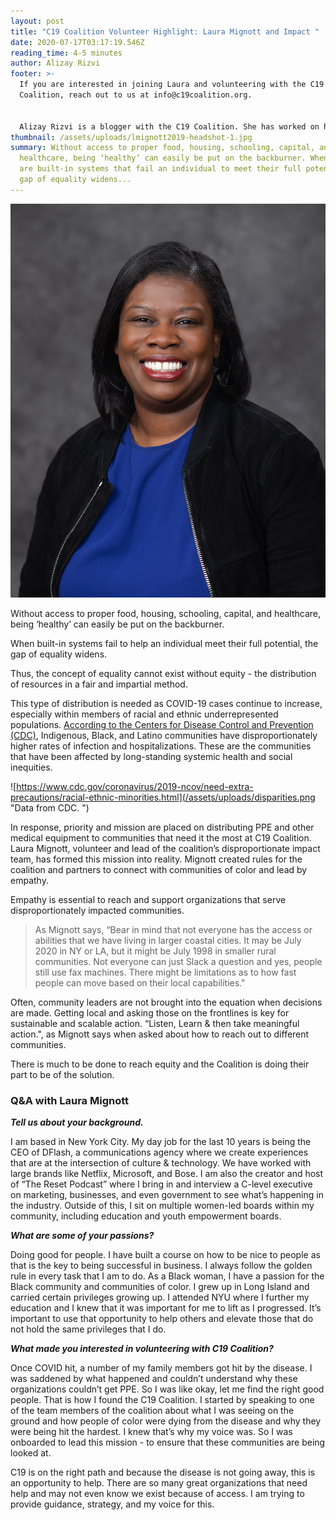 ```yaml
---
layout: post
title: "C19 Coalition Volunteer Highlight: Laura Mignott and Impact "
date: 2020-07-17T03:17:19.546Z
reading_time: 4-5 minutes
author: Alizay Rizvi
footer: >-
  If you are interested in joining Laura and volunteering with the C19
  Coalition, reach out to us at info@c19coalition.org.


  Alizay Rizvi is a blogger with the C19 Coalition. She has worked on health equity programs, including at the American Heart Association, to increase diversity in the health and social justice sector and aid in finding solutions to lessen health disparities and inequities in the United States. As a young professional, she is passionate about educating and empowering her generation to become agents of change. You can find her on [LinkedIn](https://www.linkedin.com/in/alizayrizvi/).
thumbnail: /assets/uploads/lmignott2019-headshot-1.jpg
summary: Without access to proper food, housing, schooling, capital, and
  healthcare, being ‘healthy’ can easily be put on the backburner. When there
  are built-in systems that fail an individual to meet their full potential, the
  gap of equality widens...
---
```

![](/assets/uploads/lmignott2019-headshot-1.jpg)

Without access to proper food, housing, schooling, capital, and healthcare, being ‘healthy’ can easily be put on the backburner.

When built-in systems fail to help an individual meet their full potential, the gap of equality widens.

Thus, the concept of equality cannot exist without equity - the distribution of resources in a fair and impartial method.

This type of distribution is needed as COVID-19 cases continue to increase, especially within members of racial and ethnic underrepresented populations. [According to the Centers for Disease Control and Prevention (CDC)](https://www.cdc.gov/coronavirus/2019-ncov/need-extra-precautions/racial-ethnic-minorities.html), Indigenous, Black, and Latino communities have disproportionately higher rates of infection and hospitalizations. These are the communities that have been affected by long-standing systemic health and social inequities.

![https://www.cdc.gov/coronavirus/2019-ncov/need-extra-precautions/racial-ethnic-minorities.html](/assets/uploads/disparities.png "Data from CDC. ")

In response, priority and mission are placed on distributing PPE and other medical equipment to communities that need it the most at C19 Coalition. Laura Mignott, volunteer and lead of the coalition’s disproportionate impact team, has formed this mission into reality. Mignott created rules for the coalition and partners to connect with communities of color and lead by empathy.

Empathy is essential to reach and support organizations that serve disproportionately impacted communities.

> As Mignott says, “Bear in mind that not everyone has the access or abilities that we have living in larger coastal cities. It may be July 2020 in NY or LA, but it might be July 1998 in smaller rural communities. Not everyone can just Slack a question and yes, people still use fax machines. There might be limitations as to how fast people can move based on their local capabilities."

Often, community leaders are not brought into the equation when decisions are made. Getting local and asking those on the frontlines is key for sustainable and scalable action. “Listen, Learn & then take meaningful action.", as Mignott says when asked about how to reach out to different communities.

There is much to be done to reach equity and the Coalition is doing their part to be of the solution.

### Q&A with Laura Mignott

***Tell us about your background.***

I am based in New York City. My day job for the last 10 years is being the CEO of DFlash, a communications agency where we create experiences that are at the intersection of culture & technology. We have worked with large brands like Netflix, Microsoft, and Bose. I am also the creator and host of “The Reset Podcast” where I bring in and interview a C-level executive on marketing, businesses, and even government to see what’s happening in the industry. Outside of this, I sit on multiple women-led boards within my community, including education and youth empowerment boards.

***What are some of your passions?***

Doing good for people. I have built a course on how to be nice to people as that is the key to being successful in business. I always follow the golden rule in every task that I am to do. As a Black woman, I have a passion for the Black community and communities of color. I grew up in Long Island and carried certain privileges growing up. I attended NYU where I further my education and I knew that it was important for me to lift as I progressed. It’s important to use that opportunity to help others and elevate those that do not hold the same privileges that I do.

***What made you interested in volunteering with C19 Coalition?***

Once COVID hit, a number of my family members got hit by the disease. I was saddened by what happened and couldn’t understand why these organizations couldn’t get PPE. So I was like okay, let me find the right good people. That is how I found the C19 Coalition. I started by speaking to one of the team members of the coalition about what I was seeing on the ground and how people of color were dying from the disease and why they were being hit the hardest. I knew that’s why my voice was. So I was onboarded to lead this mission - to ensure that these communities are being looked at.

C19 is on the right path and because the disease is not going away, this is an opportunity to help. There are so many great organizations that need help and may not even know we exist because of access. I am trying to provide guidance, strategy, and my voice for this.
